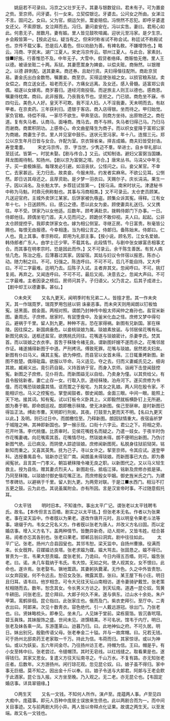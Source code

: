 <!-- { "loadSidebar": true } -->
　　姚庭若不可录曰。冯京之父壮岁无子。其妻与银数锭曰。君未有子。可为置妾之赀。至京师。问牙婆。引一女来。立契偿银讫。牙婆去。公问女之所由。女涕泣不言。固问之。女曰。父为官。纲运欠折。鬻妾赔偿。冯恻然不忍犯。即呼牙婆遣女还父。不索原银。女泣拜而去。冯归。妻问妾安在。冯以实吿。妻曰。君用心如此。何患无子。居数月。妻有娠。里人皆见鼓吹喧阗。迎状元至冯家。是夕生京。乡会殿皆第一。【按此近似。疑当有之。但宋时称省试不称会试。称廷试不称殿试也。京传不载父事。恐是后人着色。但以劝励为善。有裨名敎。不嫌增饰也。】略云。冯商、字民末。湖广江夏人。宋史冯京传云。鄂州江夏人。与此合。家素封。慷■好施。行善惟恐不及。中年无子。大雪中。假贷者络绎。商赈恤无倦。里人王以德。被诬坐赃二十两。系狱。其妻愿鬻身为婢妾。以偿夫赃。商愀然。以银赠之。以德 辟刺配。送其妻来。商还券。且助行资。夫妇得偕往配所。商赴京贸易。妻金氏出白金数笏。嘱置妾。商至京。买得运使张祖之女。以损官粮系狱。卖女偿之。商立送女还。祖老而无子。方痛女远离。及女还。感入骨髓。适富郑公丧偶。祖遂以女嫁焉。商岁暮归。道经河南投宿。而逆旅主人则王以德也。感商恩。嘱妻侍枕席。商曰。此非报我。乃丧我名节也。坚拒之。门已锁。商危坐不寐。书四句云。美色人人好。皇天不可欺。我不淫人妇。人不淫我妻。天未明而去。有赵甲者。在京卖药。三年获利归。遗银于客店。商入店得银。坐而待之。甲归始觉。家负官粮。待偿不得。一家尽不欲生。甲奔至店。则商方坐待。出原物还之。商在道。复有失马者。认商马。面唾商。拽马去。商不与辨。失马者归得己马。乃归马而谢商。商累积阴功。上感帝心。命文曲星降生为商子。而以织女星降于富郑公家为商媳。商妻生子京。里人并见室中鼓乐。送状元至冯家。年十八。连掇三元。郑公以京生年月日皆与女合。许配为室。京衣锦省亲。择吉成婚。商夫妇皆受封诰。寿登耄耋。 
　　宋史冯京传。京、字当世。少隽迈不羣。举进士。自乡举礼部以至廷试。皆第一。时犹未娶。【剧与传合。】又云。试知制诰。避妇父富弼当国嫌。拜龙图阁待制。知扬州。【剧以京为富弼之壻。亦合。】唐宋丛书。马涓父中年无子。买一妾极姝丽。每理发必引避。如沮丧状。公怪问之。曰。妾父某官。不幸亡。去家甚远。无力归去。故卖妾。今服未除。约发者实麻帛。不欲公见耳。公恻然。即日访其母还之。且厚资助。是夕梦一羽衣曰。天赐尔子。庆长涓涓。果生一子。因以涓名。及长魁太学。乡荐廷试皆第一。【按马涓。南宋时状元。津逮秘书中称为马魁。时鼎元例称魁也。其事与冯商相类。】又不可录云。太仓吏员顾某。凡送迎官府。主城外卖饼江某家。后饼家被仇嗾盗。顾集众诉其寃。得释。江有女年十七。卜日送顾所。曰。感公之德。愿以此女为妾。顾使妻具礼送归。父又携往。卒不受。饼家乃以女他适。后数年。顾考满赴京。拨韩侍郞门下办事。一日。侍郞他往。顾偶坐宅门首。夫人见而问之。顾跪伏不敢仰视。夫人曰。起起。公非太仓顾提控乎。我即卖饼家女也。嫁为相公侧室。寻继正房。今日富贵。秋毫皆公赐也。每恨无由报德。今幸相逢。当为相公言之。侍郞归。备陈始末。侍郞曰。仁人也。竟上其事。孝宗称叹。即用为礼部主事。【按小说。顾名芳。江女名爱娘。韩侍郎者广东人。由学士迁少宰。不载其名。此段情节。与剧中张女嫁富丞相事尤合。而其事在明孝宗时。恐是因此而作。】又不可录云。余干陈生善医。有贫人病怯几危。陈治之痊。后薄暮过其家。因留宿。其姑与妇议令伴宿以报恩。陈亦心动。随力制之曰。不可。妇强之。陈连呼曰。不可不可。后几不能自持。又大呼曰。不可二字最难。迄明乃去。后陈子入试。主者弃其文。忽闻呼曰。不可。挑灯复阅。再弃之。又闻连呼曰。不可不可。最后又阅。决意去之。忽闻大声曰。不可二字最难。主者因录之榜后。房师问其子。子归语父。父乃言之。后其子成进士。【剧中却王以德妻事。甚似。】 


　　○未央天 
　　又名九更天。闻明季时有兄弟二人。皆擅才思。其一作未央天。其一作瑞霓罗。瑞霓罗用包拯以铜 诛豪恶事。而未央天则用闻朗以钉板恤寃。拯黑面。朗金面。两相对照。谓朗乃封神传中殷太师闻仲之裔孙也。盐官米新图。妻周氏。子庶修。居家时。有鼠堕食中。及釜米化血之怪。庶修又梦中得句云。避祸于千里。留人到九更。种种不吉。恐在家得祸。新图有兄新国。家在秣陵。因往探之。新国病垂危。以妾桃琰娘为属。琰娘素放诞。与邻居侯花嘴有私。新图兄病没。送柩还盐官。欲携桃氏同往。花嘴遂与琰娘密计。杀妻李氏。焚其首。而以琰娘之衣衣李。首吿于秣陵令褚无良。谓新图奸嫂不遂而杀之。花嘴邻居作证。褚遂捕得新图于中道。严刑拷讯。傅致死罪。花嘴与琰娘。居然若夫妇矣。新图有仆曰马义。痛其主寃。欲为伸控。而县官以女首未得。三日辄重拷新图。新图不胜楚。偶得砒霜。欲服以毕命。马义适见。夺之去。归而义妻臧氏见之。细询其故。臧阚义出。竟引药自毙。义持首纳于官。而身入京师。诣阙下击登闻鼓控寃。新图之子庶修。见仆将去。而新图益无以自给。乃卖身为僮。以其赀给父。有县令殷铭新者。妻亡止存一女。行取入京。道经秣陵。泊舟河下。遂买庶修为书僮。而花嘴恐琰娘露其情。诓而鬻之于殷宅。为其女之乳娘。两人同在殷令家。不能相识也。马义之控寃也。掌登闻鼓者。御史闻朗。金面三眼。中间一眼。能照上天下地。接其词。知有寃。试以钉板令义卧其上。义即毅然就板横卧钉上无所避。朗为奏于朝。即命朗巡视。朗即檄示秣陵。使无决新图。俟己至硏审。是时新图已得旨正法。缚赴市曹。天明即行刑矣。其夜。打鼓至九更而天不明。【名曰九更天以此。】及明。则已过日中。而朗檄恰至。乃释新图。朗因狱情重大。夜宿庙祈梦于城隍之神。其神即新国也。梦一猴示现。口衔十六字云。君公之下。将相之旁。花开叶落。李代桃僵。比质审时。见侯花嘴姓名而疑之。乃遣一妓女。于夜半时伪作花嘴妻魂。向花嘴索其首。花嘴情尽吐。然琰娘未得。朗不便明出新图。乃伪讨新图气绝。云已病没。而阴使人踪迹琰娘。庶修闻新图死。私脱身往狱前恸哭。铭新知而重之。又喜其英隽。抚为己子。寻以女许之。挈至京师。令其应试。遂登甲科。选授番禺县令。铭新亦迁官广南。闻朗虽未得琰娘。而新图事已大白。即为奏闻寃状。且言其一门孝义。朝旨褫秣陵令褚无良之职。以新图代之。又以马义轻生救主。授为县佐。赠其妻贞烈夫人。新图赴任。抵临江驿。铭新及庶修亦抵是驿。乃同至秣陵。以琰娘付御史偕花嘴正法。而庶修殷女毕姻。御史旌米氏之门。为建节孝碑坊。以避祸于千里。留人到九更。为两旁对联。于是江■水西门。相沿不打五更之鼓。云为此也。其说虽属附会。亦有所因。言是汉宣帝时事。不过随意假托耳。 


　　○太平钱 
　　明时旧本。不知谁作。事出太平广记。谓张老以太平钱聘韦氏。故名。【本传但言五百缗。剧实之以太平钱。】但张老本无名。作者以为张果老。事在梁天监中。作者旣以为果老。遂改作唐开元时。且以明皇令果老斗法等事。塡缀于内。韦女之兄名义方。作者旣以张老为唐人。幷改义方名曰固。而以定婚店事。增入义方名下。盖两种情节。皆艶异新奇。动人观听。又皆韦姓。纽合甚易。阅者亦忘其各别也。张老曰果老。邯郸吕翁曰洞宾。剧中往往如此。 
　　太平广记。张老。扬州六合县园叟也。其邻韦恕。梁天监中。自扬州曹掾。役满而来。长女旣筓。召媒媪访良壻。张老求媪为媒。媪大骂去。张固恳之。媪不得已。冒责为一言。韦果大怒责媪。度张老贫。乃诡曰。今日内得五百缗。则可。媪吿张老。曰。诺。未几车载纳于韦氏。韦大惊。无如之何。使人视其女。女不恨曰。此命也。遂许焉。张老娶韦。镢地鬻蔬。其妻躬执爨濯。无怍色。久之中外皆责恕。以女弃园叟。何不令远去。恕召女及张。微露其意。张曰。某王屋下有小庄。明日且归耳。语韦曰。他岁相念。可令大兄往天坛山南相访。遂令妻骑驴戴笠。张老策杖相随而去。数年。恕念其女。令长男义方访之。到天坛南。道遇一昆仑奴。驾黄牛耕田。问张老庄。昆仑拜曰。大郞子何久不来。遂与俱东。过山水十余处。朱户甲第。鸾鹤徘徊。昆仑指曰。此张家庄也。俄而及门。紫衣吏拜引。至厅中。二靑衣出曰。阿郞来。次见十数靑衣。容色绝代。引一人戴远游冠。徐出门。乃张老也。曰。贤妹略梳头。即奉见。坐未几。人见妹于堂前。梁栋窗箔。皆沉香玳瑁。碧玉眞珠。其妹服饰之盛。世间未见。进馔精美。不可名状。馆韦于内厅。明日。张老及妹各乘一凤。东游蓬莱山。迨暮乃归。曰。此地神仙之府。不可久居。明日。妹出别兄。殷勤传语父母。张老奉金二十镒。幷与一故席帽。曰。兄若无钱。可于扬州北邸卖药王老家取一千万。持此为信。韦荷而归。其家惊讶。或以为神仙。或以为妖妄。五六年间金尽。乃往扬州访王老。持帽为信。王曰。帽是乎。有小女至帏中曰。张老尝过。令缝帽顶。其时无皂线。以红线缝之。取看果是也。遂得钱归。其家又思女。复遣义方往天坛南寻之。千山万水。不复有路。亦无知张老庄者。后数年。义方游扬州。闲行琼花观。忽见昆仑奴。曰。娘子虽不得归。家中事无巨细。莫不知之。因出金十斤以奉。曰。娘子令送与大郞君。阿郞与王老会飮于此酒家。昆仑当入报。义方坐至晚。乃入观之。无二老。亦无昆仑也。【韦固定婚店事。详具翠钿缘。】 


　　○两生天 
　　又名一文钱。不知何人所作。演卢至。庞蕴两人事。卢至见四大痴中。庞蕴事。即元人百种中庞居士误放来生债也。此以两剧合而为一。而中间关目事迹。又与前两剧大同小异。两人皆以帝释点化证果。故谓之两生天。以至发端。故又名一文钱也。 
